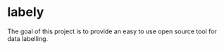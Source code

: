 # labely
The goal of this project is to provide an easy to use open source tool for data labelling.
